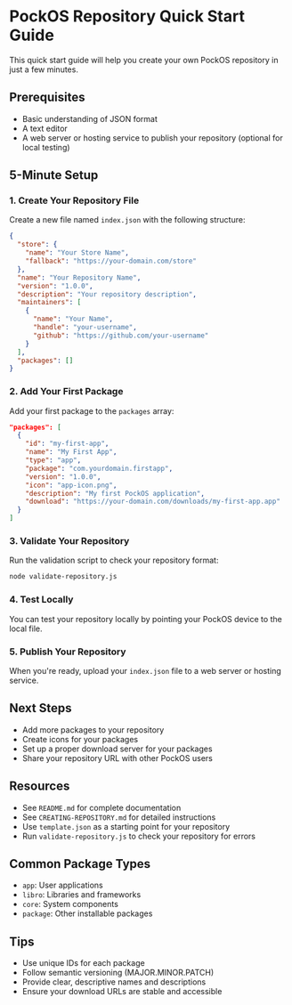 # PockOS Repository Quick Start Guide

This quick start guide will help you create your own PockOS repository in just a few minutes.

## Prerequisites

- Basic understanding of JSON format
- A text editor
- A web server or hosting service to publish your repository (optional for local testing)

## 5-Minute Setup

### 1. Create Your Repository File

Create a new file named `index.json` with the following structure:

```json
{
  "store": {
    "name": "Your Store Name",
    "fallback": "https://your-domain.com/store"
  },
  "name": "Your Repository Name",
  "version": "1.0.0",
  "description": "Your repository description",
  "maintainers": [
    {
      "name": "Your Name",
      "handle": "your-username",
      "github": "https://github.com/your-username"
    }
  ],
  "packages": []
}
```

### 2. Add Your First Package

Add your first package to the `packages` array:

```json
"packages": [
  {
    "id": "my-first-app",
    "name": "My First App",
    "type": "app",
    "package": "com.yourdomain.firstapp",
    "version": "1.0.0",
    "icon": "app-icon.png",
    "description": "My first PockOS application",
    "download": "https://your-domain.com/downloads/my-first-app.app"
  }
]
```

### 3. Validate Your Repository

Run the validation script to check your repository format:

```bash
node validate-repository.js
```

### 4. Test Locally

You can test your repository locally by pointing your PockOS device to the local file.

### 5. Publish Your Repository

When you're ready, upload your `index.json` file to a web server or hosting service.

## Next Steps

- Add more packages to your repository
- Create icons for your packages
- Set up a proper download server for your packages
- Share your repository URL with other PockOS users

## Resources

- See `README.md` for complete documentation
- See `CREATING-REPOSITORY.md` for detailed instructions
- Use `template.json` as a starting point for your repository
- Run `validate-repository.js` to check your repository for errors

## Common Package Types

- `app`: User applications
- `libro`: Libraries and frameworks
- `core`: System components
- `package`: Other installable packages

## Tips

- Use unique IDs for each package
- Follow semantic versioning (MAJOR.MINOR.PATCH)
- Provide clear, descriptive names and descriptions
- Ensure your download URLs are stable and accessible